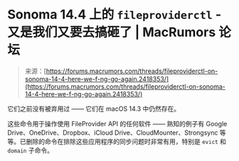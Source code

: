 <!--yml

分类: 未分类

日期：2024-05-27 14:35:24

-->

# Sonoma 14.4 上的 `fileproviderctl` - 又是我们又要去搞砸了 | MacRumors 论坛

> 来源：[https://forums.macrumors.com/threads/fileproviderctl-on-sonoma-14-4-here-we-f-ng-go-again.2418353/](https://forums.macrumors.com/threads/fileproviderctl-on-sonoma-14-4-here-we-f-ng-go-again.2418353/)

它们之前没有被弃用过 —— 它们在 macOS 14.3 中仍然存在。

这些命令用于操作使用 FileProvider API 的任何软件 —— 熟知的例子有 Google Drive、OneDrive、Dropbox、iCloud Drive、CloudMounter、Strongsync 等等。已删除的命令在排除这些应用程序的同步问题时非常有用，特别是 `evict` 和 `domain` 子命令。
